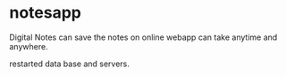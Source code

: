 # notesapp
Digital Notes can save the notes on online webapp can take anytime and anywhere. 

restarted data base and servers.
